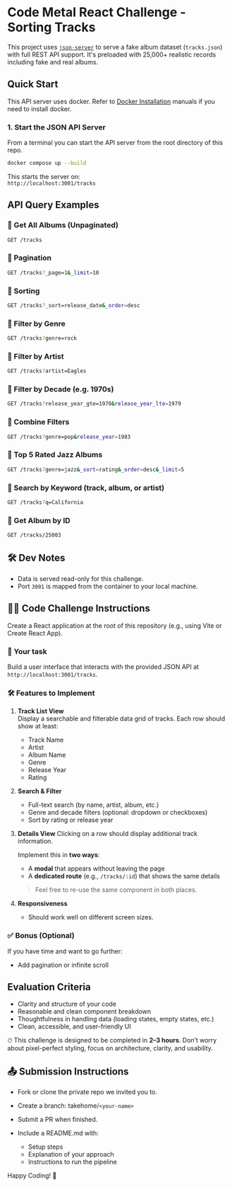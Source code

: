 # Code Metal React Challenge - Sorting Tracks

This project uses [`json-server`](https://github.com/typicode/json-server) to serve a fake album dataset (`tracks.json`) with full REST API support. It's preloaded with 25,000+ realistic records including fake and real albums.

## Quick Start

This API server uses docker. Refer to [Docker Installation](https://docs.docker.com/engine/install/) manuals if you need to install docker.

### 1. Start the JSON API Server

From a terminal you can start the API server from the root directory of this repo.

```sh
docker compose up --build
```

This starts the server on:  
`http://localhost:3001/tracks`

## API Query Examples

### 🔸 Get All Albums (Unpaginated)

```sh
GET /tracks
```

### 🔸 Pagination

```sh
GET /tracks?_page=1&_limit=10
```

### 🔸 Sorting

```sh
GET /tracks?_sort=release_date&_order=desc
```

### 🔸 Filter by Genre

```sh
GET /tracks?genre=rock
```

### 🔸 Filter by Artist

```sh
GET /tracks?artist=Eagles
```

### 🔸 Filter by Decade (e.g. 1970s)

```sh
GET /tracks?release_year_gte=1970&release_year_lte=1979
```

### 🔸 Combine Filters

```sh
GET /tracks?genre=pop&release_year=1983
```

### 🔸 Top 5 Rated Jazz Albums

```sh
GET /tracks?genre=jazz&_sort=rating&_order=desc&_limit=5
```

### 🔸 Search by Keyword (track, album, or artist)

```sh
GET /tracks?q=California
```

### 🔸 Get Album by ID

```sh
GET /tracks/25003
```

## 🛠 Dev Notes

- Data is served read-only for this challenge.
- Port `3001` is mapped from the container to your local machine.

## 🧑‍💻 Code Challenge Instructions

Create a React application at the root of this repository (e.g., using Vite or Create React App).

### 🎯 Your task

Build a user interface that interacts with the provided JSON API at `http://localhost:3001/tracks`.

### 🛠 Features to Implement

1. **Track List View**  
   Display a searchable and filterable data grid of tracks. Each row should show at least:
   - Track Name
   - Artist
   - Album Name
   - Genre
   - Release Year
   - Rating

2. **Search & Filter**
   - Full-text search (by name, artist, album, etc.)
   - Genre and decade filters (optional: dropdown or checkboxes)
   - Sort by rating or release year

3. **Details View**
   Clicking on a row should display additional track information.

   Implement this in **two ways**:
   - A **modal** that appears without leaving the page
   - A **dedicated route** (e.g., `/tracks/:id`) that shows the same details

   > Feel free to re-use the same component in both places.

4. **Responsiveness**
   - Should work well on different screen sizes.

### ✅ Bonus (Optional)

If you have time and want to go further:

- Add pagination or infinite scroll

## Evaluation Criteria

- Clarity and structure of your code
- Reasonable and clean component breakdown
- Thoughtfulness in handling data (loading states, empty states, etc.)
- Clean, accessible, and user-friendly UI

⏱ This challenge is designed to be completed in **2–3 hours**. Don’t worry about pixel-perfect styling, focus on architecture, clarity, and usability.

## 📤 Submission Instructions

- Fork or clone the private repo we invited you to.

- Create a branch: takehome/`<your-name>`

- Submit a PR when finished.

- Include a README.md with:

  - Setup steps
  - Explanation of your approach
  - Instructions to run the pipeline

Happy Coding! 🚀
